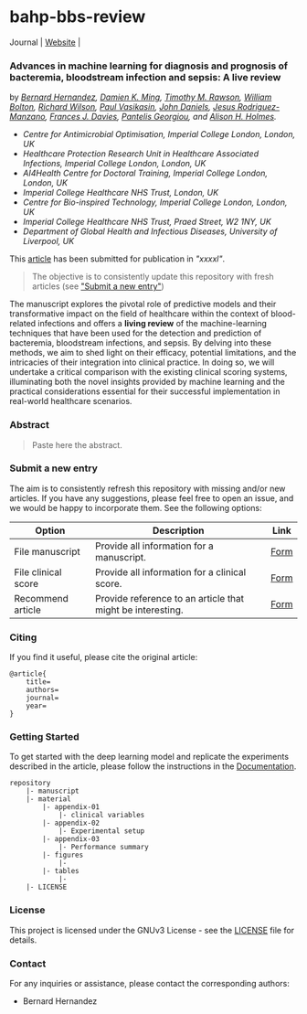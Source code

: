 # bahp-bbs-review

[url-website]: https://bahp.github.io/bahp-bbs-review/
[url-journal]: https://bahp.github.io/pyamr/usage/installation.html

Journal | [Website][url-website] |

### Advances in machine learning for diagnosis and prognosis of bacteremia, bloodstream infection and sepsis: A live review

by *[Bernard Hernandez](https://bahp.github.io/portfolio-academic/),
    [Damien K. Ming](https://www.imperial.ac.uk/people/d.ming), 
    [Timothy M. Rawson](https://www.imperial.ac.uk/people/timothy.rawson07), 
    [William Bolton](https://www.imperial.ac.uk/people/william.bolton), 
    [Richard Wilson](https://www.imperial.ac.uk/people/richard.wilson),
    [Paul Vasikasin](https://www.imperial.ac.uk/people/p.vasikasin20), 
    [John Daniels](https://scholar.google.com/citations?user=TGzM-T8AAAAJ),
    [Jesus Rodriguez-Manzano](https://www.imperial.ac.uk/people/j.rodriguez-manzano),
    [Frances J. Davies](https://www.imperial.ac.uk/people/f.davies),
    [Pantelis Georgiou](https://www.imperial.ac.uk/people/pantelis), and 
    [Alison H. Holmes](https://www.liverpool.ac.uk/systems-molecular-and-integrative-biology/staff/alison-holmes/).*

- *Centre for Antimicrobial Optimisation, Imperial College London, London, UK*
- *Healthcare Protection Research Unit in Healthcare Associated Infections, Imperial College London, London, UK*
- *AI4Health Centre for Doctoral Training, Imperial College London, London, UK*
- *Imperial College Healthcare NHS Trust, London, UK*
- *Centre for Bio-inspired Technology, Imperial College London, London, UK*
- *Imperial College Healthcare NHS Trust, Praed Street, W2 1NY, UK*
- *Department of Global Health and Infectious Diseases, University of Liverpool, UK*

This [article]() has been submitted for publication in *"xxxxl"*.

>The objective is to consistently update this repository with fresh articles (see ["Submit a new entry"](#Submit-a-new-entry))

The manuscript explores the pivotal role of predictive models and their transformative impact on the field of 
healthcare within the context of blood-related infections and offers a **living review** of the machine-learning 
techniques that have been used for the detection and prediction of bacteremia, bloodstream infections, and sepsis. 
By delving into these methods, we aim to shed light on their efficacy, potential limitations, and the intricacies 
of their integration into clinical practice. In doing so, we will undertake a critical comparison with the existing 
clinical scoring systems, illuminating both the novel insights provided by machine learning and the practical 
considerations essential for their successful implementation in real-world healthcare scenarios.

<!-- ![](manuscript/figures/hawaii-trend.png) -->
<!-- *Caption for the example figure with the main results.* -->

### Abstract

> Paste here the abstract.


### Submit a new entry

The aim is to consistently refresh this repository with missing and/or new articles. If you have 
any suggestions, please feel free to open an issue, and we would be happy to incorporate them. See
the following options:
 
| Option | Description | Link |
| --- | --- | --- |
| File manuscript | Provide all information for a manuscript. | [Form](https://github.com/bahp/tldh-bbs-review/issues/new?assignees=&labels=Bug%2CNeeds+Triage&projects=&template=issue02.yaml&title=%5BManuscript%5D+%3Ctitle%3E)
| File clinical score | Provide all information for a clinical score. | [Form](https://github.com/bahp/tldh-bbs-review/issues/new?assignees=&labels=Bug%2CNeeds+Triage&projects=&template=issue03.yaml&title=%5BManuscript%5D+%3Ctitle%3E)
| Recommend article | Provide reference to an article that might be interesting. | [Form](https://github.com/bahp/tldh-bbs-review/issues/new?assignees=&labels=recommendation&projects=&template=issue04.yaml&title=%5BManuscript%5D+%3Ctitle%3E)

<!--  
   - File a new manuscript ([link](https://github.com/bahp/tldh-bbs-review/issues/new?assignees=&labels=Bug%2CNeeds+Triage&projects=&template=issue02.yaml&title=%5BManuscript%5D+%3Ctitle%3E))
   - File a new clinical scoring system ([link](https://github.com/bahp/tldh-bbs-review/issues/new?assignees=&labels=Bug%2CNeeds+Triage&projects=&template=issue03.yaml&title=%5BManuscript%5D+%3Ctitle%3E))
   - Recommend an article ([link](https://github.com/bahp/tldh-bbs-review/issues/new?assignees=&labels=recommendation&projects=&template=issue04.yaml&title=%5BManuscript%5D+%3Ctitle%3E))
-->

### Citing

If you find it useful, please cite the original article:

```
@article{
    title=
    authors=
    journal=
    year=
}    
```

<!-- [Link to the Article](https://example.com/article) -->

### Getting Started

To get started with the deep learning model and replicate the experiments described in the article, please 
follow the instructions in the [Documentation](docs/README.md).

```
repository
    |- manuscript
    |- material
        |- appendix-01
            |- clinical variables
        |- appendix-02
            |- Experimental setup
        |- appendix-03
            |- Performance summary
        |- figures
            |-
        |- tables
            |-
    |- LICENSE
```


### License

This project is licensed under the GNUv3 License - see the [LICENSE](LICENSE) file for details.

### Contact

For any inquiries or assistance, please contact the corresponding authors:

- Bernard Hernandez

